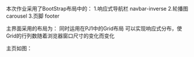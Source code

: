 本次作业采用了BootStrap布局中的：
1.响应式导航栏 navbar-inverse
2.轮播图 carousel 
3.页脚 footer

主界面采用的布局为：
同时运用在PJ1中的Grid布局
可以实现响应式分布，使Grid的行列数随着浏览器窗口尺寸的变化而变化

主页如图：
